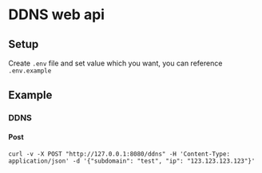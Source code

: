 # DDNS web api

## Setup

Create `.env` file and set value which you want, you can reference `.env.example`

## Example

### DDNS

#### Post

```shell
curl -v -X POST "http://127.0.0.1:8080/ddns" -H 'Content-Type: application/json' -d '{"subdomain": "test", "ip": "123.123.123.123"}'
```
